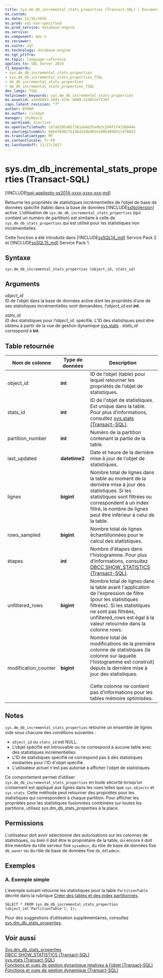 ```yaml
---
title: Sys.dm_db_incremental_stats_properties (Transact-SQL) | Documents Microsoft
ms.custom: 
ms.date: 11/16/2016
ms.prod: sql-non-specified
ms.prod_service: database-engine
ms.service: 
ms.component: dmv's
ms.reviewer: 
ms.suite: sql
ms.technology: database-engine
ms.tgt_pltfrm: 
ms.topic: language-reference
applies_to: SQL Server 2014
f1_keywords:
- sys.dm_db_incremental_stats_properties
- sys.dm_db_incremental_stats_properties_TSQL
- dm_db_incremental_stats_properties
- dm_db_incremental_stats_properties_TSQL
dev_langs: TSQL
helpviewer_keywords: sys.dm_db_incremental_stats_properties
ms.assetid: aa0db893-34d1-419c-b008-224852e71307
caps.latest.revision: "7"
author: BYHAM
ms.author: rickbyh
manager: jhubbard
ms.workload: Inactive
ms.openlocfilehash: ce7ab395a01f3b1ab6d35edb3c260f1f4338044e
ms.sourcegitcommit: 66bef6981f613b454db465e190b489031c4fb8d3
ms.translationtype: MT
ms.contentlocale: fr-FR
ms.lasthandoff: 11/17/2017
---
```

# <a name="sysdmdbincrementalstatsproperties-transact-sql"></a>sys.dm_db_incremental_stats_properties (Transact-SQL)
[!INCLUDE[tsql-appliesto-ss2014-xxxx-xxxx-xxx-md](../../includes/tsql-appliesto-ss2014-xxxx-xxxx-xxx-md.md)]

  Retourne les propriétés de statistiques incrémentielles de l’objet de base de données spécifié (table) dans la base de données [!INCLUDE[ssNoVersion](../../includes/ssnoversion-md.md)] active. L’utilisation de `sys.dm_db_incremental_stats_properties` (qui contient un numéro de partition) est similaire à celle de `sys.dm_db_stats_properties` qui est utilisé pour les statistiques non incrémentielles. 
  
  Cette fonction a été introduite dans [!INCLUDE[ssSQL14_md](../../includes/sssql14-md.md)] Service Pack 2 et [!INCLUDE[ssSQL15_md](../../includes/sssql15-md.md)] Service Pack 1.
  
 
## <a name="syntax"></a>Syntaxe  
  
```  
sys.dm_db_incremental_stats_properties (object_id, stats_id)  
```  
  
## <a name="arguments"></a>Arguments  
 *object_id*  
 ID de l’objet dans la base de données active dont les propriétés d’une de ses statistiques incrémentielles sont demandées. *l’object_id* est **int**.  
  
 *stats_id*  
 ID des statistiques pour *l’object_id*. spécifié. L’ID des statistiques peut être obtenu à partir de la vue de gestion dynamique [sys.stats](../../relational-databases/system-catalog-views/sys-stats-transact-sql.md) . *stats_id* correspond à **int**.  
  
## <a name="table-returned"></a>Table retournée  
  
|Nom de colonne|Type de données|Description|  
|-----------------|---------------|-----------------|  
|object_id|**int**|ID de l’objet (table) pour lequel retourner les propriétés de l’objet de statistiques.|  
|stats_id|**int**|ID de l'objet de statistiques. Est unique dans la table. Pour plus d’informations, consultez [sys.stats &#40;Transact-SQL&#41;](../../relational-databases/system-catalog-views/sys-stats-transact-sql.md).|
|partition_number|**int**|Numéro de la partition contenant la partie de la table.|  
|last_updated|**datetime2**|Date et heure de la dernière mise à jour de l'objet de statistiques.|  
|lignes|**bigint**|Nombre total de lignes dans la table au moment de la dernière mise à jour des statistiques. Si les statistiques sont filtrées ou correspondent à un index filtré, le nombre de lignes peut être inférieur à celui de la table.|  
|rows_sampled|**bigint**|Nombre total de lignes échantillonnées pour le calcul des statistiques.|  
|étapes|**int**|Nombre d'étapes dans l'histogramme. Pour plus d’informations, consultez [DBCC SHOW_STATISTICS &#40;Transact-SQL&#41;](../../t-sql/database-console-commands/dbcc-show-statistics-transact-sql.md).|  
|unfiltered_rows|**bigint**|Nombre total de lignes dans la table avant l'application de l'expression de filtre (pour les statistiques filtrées). Si les statistiques ne sont pas filtrées, unfiltered_rows est égal à la valeur retournée dans la colonne rows.|  
|modification_counter|**bigint**|Nombre total de modifications de la première colonne de statistiques (la colonne sur laquelle l'histogramme est construit) depuis la dernière mise à jour des statistiques.<br /><br /> Cette colonne ne contient pas d'informations pour les tables mémoire optimisées.|  
  
## <a name="remarks"></a>Notes  
 `sys.dm_db_incremental_stats_properties` retourne un ensemble de lignes vide sous chacune des conditions suivantes :  
  
-   `object_id` ou `stats_id` est NULL.   
-   L’objet spécifié est introuvable ou ne correspond à aucune table avec des statistiques incrémentielles.  
-   L'ID de statistiques spécifié ne correspond pas à des statistiques existantes pour l'ID d'objet spécifié.  
-   L'utilisateur actuel n'est pas autorisé à afficher l'objet de statistiques.

 
 Ce comportement permet d’utiliser `sys.dm_db_incremental_stats_properties` en toute sécurité lorsqu’un croisement est appliqué aux lignes dans les vues telles que `sys.objects` et `sys.stats`. Cette méthode peut retourner des propriétés pour les statistiques qui correspondent à chaque partition. Pour afficher les propriétés pour les statistiques fusionnées combinées sur toutes les partitions, utilisez sys.dm_db_stats_properties à la place. 
  
## <a name="permissions"></a>Permissions  
 L'utilisateur doit avoir sélectionné des autorisations sur les colonnes de statistiques, ou bien il doit être le propriétaire de la table, ou encore il doit être membre du rôle serveur fixe `sysadmin`, du rôle de base de données fixe `db_owner` ou du rôle de base de données fixe `db_ddladmin`.  
  
## <a name="examples"></a>Exemples  

### <a name="a-simple-example"></a>A. Exemple simple
L’exemple suivant retourne les statistiques pour la table `PartitionTable` décrite dans la rubrique [Créer des tables et des index partitionnés](../../relational-databases/partitions/create-partitioned-tables-and-indexes.md).

```
SELECT * FROM sys.dm_db_incremental_stats_properties (object_id('PartitionTable'), 1);
``` 

Pour des suggestions d’utilisation supplémentaires, consultez  [sys.dm_db_stats_properties](../../relational-databases/system-dynamic-management-views/sys-dm-db-stats-properties-transact-sql.md).
  
  
## <a name="see-also"></a>Voir aussi  
 [Sys.dm_db_stats_properties](../../relational-databases/system-dynamic-management-views/sys-dm-db-stats-properties-transact-sql.md)   
 [DBCC SHOW_STATISTICS &#40;Transact-SQL&#41;](../../t-sql/database-console-commands/dbcc-show-statistics-transact-sql.md)   
 [sys.stats &#40;Transact-SQL&#41;](../../relational-databases/system-catalog-views/sys-stats-transact-sql.md)   
 [Fonctions et vues de gestion dynamique relatives à l’objet &#40;Transact-SQL&#41;](../../relational-databases/system-dynamic-management-views/object-related-dynamic-management-views-and-functions-transact-sql.md)   
 [Fonctions et vues de gestion dynamique &#40;Transact-SQL&#41;](~/relational-databases/system-dynamic-management-views/system-dynamic-management-views.md)

